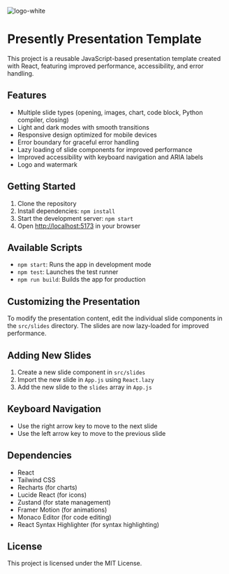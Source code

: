 ![logo-white](https://github.com/user-attachments/assets/268a2513-5643-4789-9484-f8c94795d8f4)

# Presently Presentation Template


This project is a reusable JavaScript-based presentation template created with React, featuring improved performance, accessibility, and error handling.

## Features

- Multiple slide types (opening, images, chart, code block, Python compiler, closing)
- Light and dark modes with smooth transitions
- Responsive design optimized for mobile devices
- Error boundary for graceful error handling
- Lazy loading of slide components for improved performance
- Improved accessibility with keyboard navigation and ARIA labels
- Logo and watermark

## Getting Started

1. Clone the repository
2. Install dependencies: `npm install`
3. Start the development server: `npm start`
4. Open [http://localhost:5173](http://localhost:5173) in your browser

## Available Scripts

- `npm start`: Runs the app in development mode
- `npm test`: Launches the test runner
- `npm run build`: Builds the app for production

## Customizing the Presentation

To modify the presentation content, edit the individual slide components in the `src/slides` directory. The slides are now lazy-loaded for improved performance.

## Adding New Slides

1. Create a new slide component in `src/slides`
2. Import the new slide in `App.js` using `React.lazy`
3. Add the new slide to the `slides` array in `App.js`

## Keyboard Navigation

- Use the right arrow key to move to the next slide
- Use the left arrow key to move to the previous slide

## Dependencies

- React
- Tailwind CSS
- Recharts (for charts)
- Lucide React (for icons)
- Zustand (for state management)
- Framer Motion (for animations)
- Monaco Editor (for code editing)
- React Syntax Highlighter (for syntax highlighting)


## License

This project is licensed under the MIT License.
